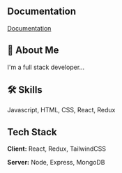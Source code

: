 
## Documentation

[Documentation](https://developer.mozilla.org/en-US/)


## 🚀 About Me
I'm a full stack developer...


## 🛠 Skills
Javascript, HTML, CSS, React, Redux


## Tech Stack

**Client:** React, Redux, TailwindCSS

**Server:** Node, Express, MongoDB

